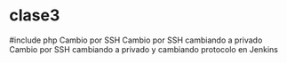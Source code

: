 # clase3

#include php
Cambio por SSH
Cambio por SSH cambiando a privado
Cambio por SSH cambiando a privado y cambiando protocolo en Jenkins
